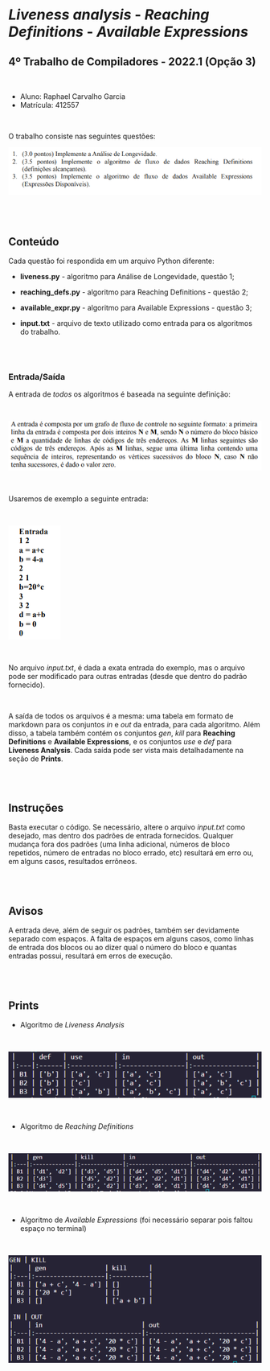 # *Liveness analysis* - *Reaching Definitions* - *Available Expressions*
##  4º Trabalho de Compiladores - 2022.1 (Opção 3)

<br>

* Aluno: Raphael Carvalho Garcia
* Matrícula: 412557

<br>

O trabalho consiste nas seguintes questões:
<br>

![questoes](prints/trab.png)

<br> <br>

## **Conteúdo**
Cada questão foi respondida em um arquivo Python diferente:
* **liveness.py** - algoritmo para Análise de Longevidade, questão 1;

* **reaching_defs.py** - algoritmo para Reaching Definitions - questão 2;

* **available_expr.py** - algoritmo para Available Expressions - questão 3;

* **input.txt** - arquivo de texto utilizado como entrada para os algoritmos do trabalho.

<br> <br>

### **Entrada/Saída**
A entrada de *todos* os algoritmos 
é baseada na seguinte definição:

<br>

![entrada](prints/input.png)

<br>

Usaremos de exemplo a seguinte entrada:

<br>

![exemplo entrada](prints/input_ex.png)

<br>

No arquivo *input.txt*, é dada a exata entrada do exemplo, mas o arquivo pode ser modificado para outras entradas (desde que dentro do padrão fornecido).

<br>

A saída de todos os arquivos é a mesma: uma tabela em formato de markdown para os conjuntos *in* e *out* da entrada, para cada algoritmo. Além disso, a tabela também contém os conjuntos *gen*, *kill* para **Reaching Definitions** e **Available Expressions**, e os conjuntos *use* e *def* para **Liveness Analysis**. Cada saída pode ser vista mais detalhadamente na seção de **Prints**.

<br> <br>

## **Instruções**
Basta executar o código. Se necessário, altere o arquivo *input.txt* como desejado, mas dentro dos padrões de entrada fornecidos. Qualquer mudança fora dos padrões (uma linha adicional, números de bloco repetidos, número de entradas no bloco errado, etc) resultará em erro ou, em alguns casos, resultados errôneos.

<br> <br>

## **Avisos**
A entrada deve, além de seguir os padrões, também ser devidamente separado com espaços. A falta de espaços em alguns casos, como linhas de entrada dos blocos ou ao dizer qual o número do bloco e quantas entradas possui, resultará em erros de execução. 

<br> <br>

## **Prints**
* Algoritmo de *Liveness Analysis*
<br>

![liveness](prints/liveness_table.png)

<br>

* Algoritmo de *Reaching Definitions*
<br>

![liveness](prints/reaching%20defs%20table.png)

<br>

* Algoritmo de *Available Expressions* (foi necessário separar pois faltou espaço no terminal)
<br>

![liveness](prints/avail%20expr%20table.png)

<br>


